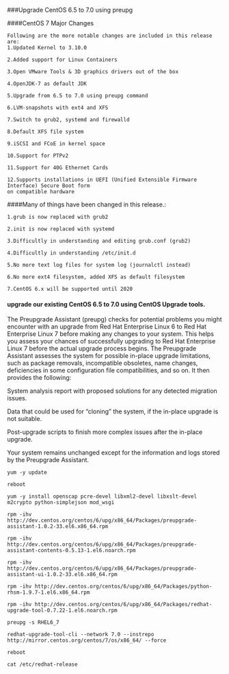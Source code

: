 ###Upgrade CentOS 6.5 to 7.0 using preupg

####CentOS 7 Major Changes

```
Following are the more notable changes are included in this release are:
1.Updated Kernel to 3.10.0

2.Added support for Linux Containers

3.Open VMware Tools & 3D graphics drivers out of the box

4.OpenJDK-7 as default JDK

5.Upgrade from 6.5 to 7.0 using preupg command

6.LVM-snapshots with ext4 and XFS

7.Switch to grub2, systemd and firewalld

8.Default XFS file system

9.iSCSI and FCoE in kernel space

10.Support for PTPv2

11.Support for 40G Ethernet Cards

12.Supports installations in UEFI (Unified Extensible Firmware Interface) Secure Boot form 
on compatible hardware
```
####Many of things have been changed in this release.:

```
1.grub is now replaced with grub2

2.init is now replaced with systemd

3.Difficultly in understanding and editing grub.conf (grub2)

4.Difficultly in understanding /etc/init.d

5.No more text log files for system log (journalctl instead)

6.No more ext4 filesystem, added XFS as default filesystem

7.CentOS 6.x will be supported until 2020
```
#### upgrade our existing CentOS 6.5 to 7.0 using CentOS Upgrade tools.

The Preupgrade Assistant (preupg) checks for potential problems you might encounter with an upgrade from Red Hat Enterprise Linux 6 to Red Hat Enterprise Linux 7 before making any changes to your system. This helps you assess your chances of successfully upgrading to Red Hat Enterprise Linux 7 before the actual upgrade process begins.
The Preupgrade Assistant assesses the system for possible in-place upgrade limitations, such as package removals, incompatible obsoletes, name changes, deficiencies in some configuration file compatibilities, and so on. It then provides the following:

System analysis report with proposed solutions for any detected migration issues.

Data that could be used for “cloning” the system, if the in-place upgrade is not suitable.

Post-upgrade scripts to finish more complex issues after the in-place upgrade.

Your system remains unchanged except for the information and logs stored by the Preupgrade Assistant.

```
yum -y update

reboot

yum -y install openscap pcre-devel libxml2-devel libxslt-devel m2crypto python-simplejson mod_wsgi

rpm -ihv http://dev.centos.org/centos/6/upg/x86_64/Packages/preupgrade-assistant-1.0.2-33.el6.x86_64.rpm

rpm -ihv http://dev.centos.org/centos/6/upg/x86_64/Packages/preupgrade-assistant-contents-0.5.13-1.el6.noarch.rpm

rpm -ihv http://dev.centos.org/centos/6/upg/x86_64/Packages/preupgrade-assistant-ui-1.0.2-33.el6.x86_64.rpm

rpm -ihv http://dev.centos.org/centos/6/upg/x86_64/Packages/python-rhsm-1.9.7-1.el6.x86_64.rpm

rpm -ihv http://dev.centos.org/centos/6/upg/x86_64/Packages/redhat-upgrade-tool-0.7.22-1.el6.noarch.rpm

preupg -s RHEL6_7		

redhat-upgrade-tool-cli --network 7.0 --instrepo http://mirror.centos.org/centos/7/os/x86_64/ --force

reboot

cat /etc/redhat-release
```



